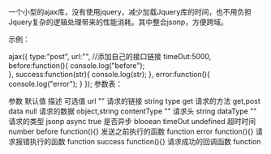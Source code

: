一个小型的ajax库，没有使用jquery，减少加载Jquery库的时间，也不用负担Jquery复杂的逻辑处理带来的性能消耗。其中整合jsonp，方便跨域。

示例：

ajax({
    type:"post",
    url:"", //添加自己的接口链接
    timeOut:5000,
    before:function(){
      console.log("before");  
    },
    success:function(str){
        console.log(str);
    },
    error:function(){
        console.log("error");
    }
});
参数表：

参数	默认值	描述	可选值
url	""	请求的链接	string
type	get	请求的方法	get,post
data	null	请求的数据	object,string
contentType	""	请求头	string
dataType	""	请求的类型	jsonp
async	true	是否异步	blooean
timeOut	undefined	超时时间	number
before	function(){}	发送之前执行的函数	function
error	function(){}	请求报错执行的函数	function
success	function(){}	请求成功的回调函数	function
